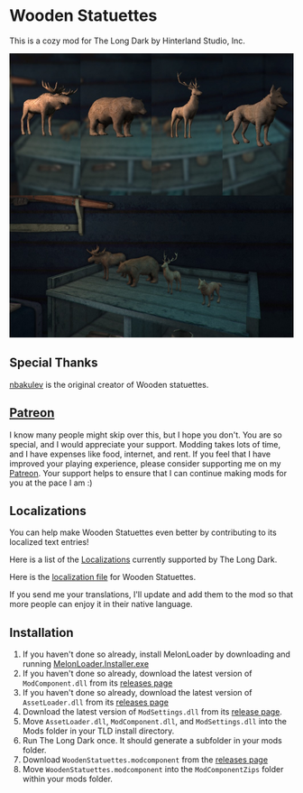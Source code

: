 # Wooden Statuettes
This is a cozy mod for The Long Dark by Hinterland Studio, Inc.

![Screenshot](woodentoys.jpg)

## Special Thanks

[nbakulev](https://github.com/nbakulev) is the original creator of Wooden statuettes.

## [Patreon](https://www.patreon.com/ds5678)

I know many people might skip over this, but I hope you don't. You are so special, and I would appreciate your support. Modding takes lots of time, and I have expenses like food, internet, and rent. If you feel that I have improved your playing experience, please consider supporting me on my [Patreon](https://www.patreon.com/ds5678). Your support helps to ensure that I can continue making mods for you at the pace I am :)

## Localizations

You can help make Wooden Statuettes even better by contributing to its localized text entries!

Here is a list of the [Localizations](https://github.com/ds5678/ModComponent/wiki/Localizations) currently supported by The Long Dark.

Here is the [localization file](https://github.com/ds5678/WoodenStatuettes/blob/master/Unity/Assets/Localization.json) for Wooden Statuettes.

If you send me your translations, I'll update and add them to the mod so that more people can enjoy it in their native language.

## Installation

1. If you haven't done so already, install MelonLoader by downloading and running [MelonLoader.Installer.exe](https://github.com/HerpDerpinstine/MelonLoader/releases/latest/download/MelonLoader.Installer.exe)
2. If you haven't done so already, download the latest version of `ModComponent.dll` from its [releases page](https://github.com/ds5678/ModComponent/releases)
3. If you haven't done so already, download the latest version of `AssetLoader.dll` from its [releases page](https://github.com/ds5678/AssetLoader/releases)
4. Download the latest version of `ModSettings.dll` from its [release page](https://github.com/zeobviouslyfakeacc/ModSettings/releases).
5. Move `AssetLoader.dll`, `ModComponent.dll`, and `ModSettings.dll` into the Mods folder in your TLD install directory.
6. Run The Long Dark once. It should generate a subfolder in your mods folder.
7. Download `WoodenStatuettes.modcomponent` from the [releases page](https://github.com/ds5678/WoodenStatuettes/releases)
8. Move `WoodenStatuettes.modcomponent` into the `ModComponentZips` folder within your mods folder.

